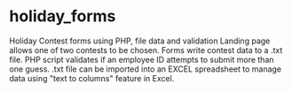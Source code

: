 # holiday_forms
Holiday Contest forms using PHP, file data and validation
Landing page allows one of two contests to be chosen.
Forms write contest data to a .txt file.
PHP script validates if an employee ID attempts to submit more than one guess.
.txt file can be imported into an EXCEL spreadsheet to manage data using "text to columns" feature in Excel.
